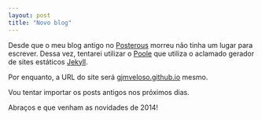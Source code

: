 ```yaml
---
layout: post
title: "Novo blog"
---
```


Desde que o meu blog antigo no [Posterous](http://gustavoveloso.posterous.com) morreu não tinha um lugar para escrever. Dessa vez, tentarei utilizar o [Poole](http://getpoole.com) que utiliza o aclamado gerador de sites estáticos [Jekyll](http://jekyllrb.com). 

Por enquanto, a URL do site será [gjmveloso.github.io](http://gjmveloso.github.io) mesmo. 

Vou tentar importar os posts antigos nos próximos dias. 

Abraços e que venham as novidades de 2014! 
